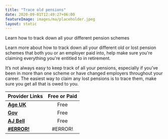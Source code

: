 ```yaml
---
title: "Trace old pensions"
date: 2020-09-01T12:49:27+06:00
featureImage: images/ma/placeholder.jpeg
layout: static
---
```


Learn how to track down all your different pension schemes

Learn more about how to track down all your different old or lost pension schemes that both you or an employer paid into, help make sure you're claiming everything you're entitled to in retirement.

It’s not always easy to keep track of all your pensions, especially if you’ve been in more than one scheme or have changed employers throughout your career. The easiest way to claim any lost pensions is to trace them, make sure you get all that is owed to you.

| Provider Links      | Free or Paid  |  
| :-----------          | :--------------:      |  
| [**Age UK**](https://www.ageuk.org.uk/information-advice/money-legal/pensions/tracing-old-pensions/) | Free | 
| [**Gov**](https://www.gov.uk/government/news/new-pension-tracing-service-website-launched) | Free | 
| [**AJ Bell**](https://www.ajbell.co.uk/find-my-pension?gclid=c78ba4fec26a1562676ac0bb9ef3b900) | Free | 
| [**#ERROR!**](#ERROR!) | #ERROR! | 
  

<br/><br/>






